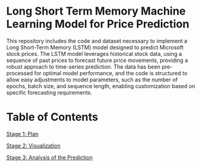 # Long Short Term Memory Machine Learning Model for Price Prediction

This repository includes the code and dataset necessary to implement a Long Short-Term Memory (LSTM) model designed to predict Microsoft stock prices. The LSTM model leverages historical stock data, using a sequence of past prices to forecast future price movements, providing a robust approach to time-series prediction. The data has been pre-processed for optimal model performance, and the code is structured to allow easy adjustments to model parameters, such as the number of epochs, batch size, and sequence length, enabling customization based on specific forecasting requirements.

# Table of Contents

[Stage 1: Plan](https://github.com/ACimini/460-Term-Project/blob/main/Plan%20Stages/Term%20Project%20Plan.pdf)

[Stage 2: Visualization](https://github.com/ACimini/460-Term-Project/blob/main/Plan%20Stages/Stage-2-Visualization.html)

[Stage 3: Analysis of the Prediction](https://github.com/ACimini/460-Term-Project/blob/main/Plan%20Stages/Stage%203/Price%20Forecasting%20Analysis%20FINAL.pdf)
